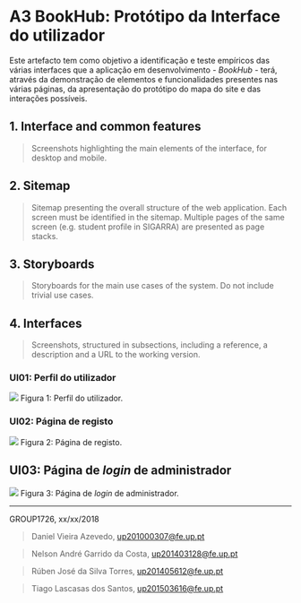 # A3 BookHub: Protótipo da Interface do utilizador

Este artefacto tem como objetivo a identificação e teste empíricos das várias interfaces que a aplicação em desenvolvimento - *BookHub* - terá, através da demonstração de elementos e funcionalidades presentes nas várias páginas, da apresentação do protótipo do mapa do site e das interações possíveis.
 
## 1. Interface and common features
 
> Screenshots highlighting the main elements of the interface, for desktop and mobile.
 
## 2. Sitemap
 
> Sitemap presenting the overall structure of the web application.
> Each screen must be identified in the sitemap.
> Multiple pages of the same screen (e.g. student profile in SIGARRA) are presented as page stacks.
 
## 3. Storyboards
 
> Storyboards for the main use cases of the system.
> Do not include trivial use cases.
 
## 4. Interfaces
 
> Screenshots, structured in subsections, including a reference, a description and a URL to the working version.
 
### UI01: Perfil do utilizador

![](https://i.imgur.com/yTog8oS.png)
Figura 1: Perfil do utilizador.
 
### UI02: Página de registo

![](https://i.imgur.com/ItMEx0Y.png)
Figura 2: Página de registo.

## UI03: Página de *login* de administrador

![](https://i.imgur.com/tcmUIk1.png)
Figura 3: Página de *login* de administrador.
 
 
***
 
 
GROUP1726, xx/xx/2018
 
>Daniel Vieira Azevedo, up201000307@fe.up.pt

>Nelson André Garrido da Costa, up201403128@fe.up.pt

>Rúben José da Silva Torres, up201405612@fe.up.pt

>Tiago Lascasas dos Santos, up201503616@fe.up.pt
